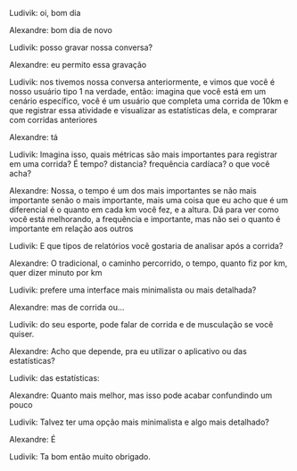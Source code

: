 Ludivik: oi, bom dia

Alexandre: bom dia de novo

Ludivik: posso gravar nossa conversa?

Alexandre: eu permito essa gravação

Ludivik: nos tivemos nossa conversa anteriormente, e vimos que você é nosso usuário tipo 1 na verdade, então: imagina que você está em um cenário específico, você é um usuário que completa uma corrida de 10km e que registrar essa atividade e visualizar as estatísticas dela, e comprarar com corridas anteriores

Alexandre: tá

Ludivik: Imagina isso, quais métricas são mais importantes para registrar em uma corrida? É tempo? distancia? frequência cardíaca? o que você acha?

Alexandre: Nossa, o tempo é um dos mais importantes se não mais importante senão o mais importante, mais uma coisa que eu acho que é um diferencial é o quanto em cada km você fez, e a altura. Dá para ver como você está melhorando, a frequência e importante, mas não sei o quanto é importante em relação aos outros

Ludivik: E que tipos de relatórios você gostaria de analisar após a corrida?

Alexandre: O tradicional, o caminho percorrido, o tempo, quanto fiz por km, quer dizer minuto por km

Ludivik: prefere uma interface mais minimalista ou mais detalhada?

Alexandre: mas de corrida ou...

Ludivik: do seu esporte, pode falar de corrida e de musculação se você quiser.

Alexandre: Acho que depende, pra eu utilizar o aplicativo ou das estatísticas?

Ludivik: das estatísticas:

Alexandre: Quanto mais melhor, mas isso pode acabar confundindo um pouco

Ludivik: Talvez ter uma opção mais minimalista e algo mais detalhado?

Alexandre: É

Ludivik: Ta bom então muito obrigado.
